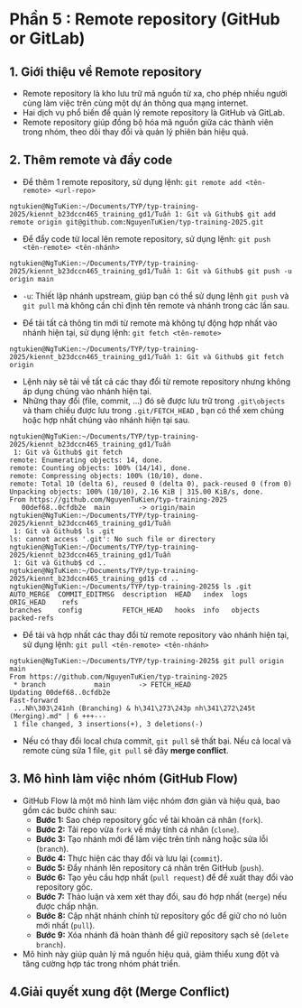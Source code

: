 # Phần 5 : Remote repository (GitHub or GitLab)
## 1. Giới thiệu về Remote repository
* Remote repository là kho lưu trữ mã nguồn từ xa, cho phép nhiều người cùng làm việc trên cùng một dự án thông qua mạng internet.
* Hai dịch vụ phổ biến để quản lý remote repository là GitHub và GitLab.
* Remote repository giúp đồng bộ hóa mã nguồn giữa các thành viên trong nhóm, theo dõi thay đổi và quản lý phiên bản hiệu quả.
## 2. Thêm remote và đẩy code
* Để thêm 1 remote repository, sử dụng lệnh: `git remote add <tên-remote> <url-repo>`
```shell
ngtukien@NgTuKien:~/Documents/TYP/typ-training-2025/kiennt_b23dccn465_training_gd1/Tuần 1: Git và Github$ git add remote origin git@github.com:NguyenTuKien/typ-training-2025.git
```
* Để đẩy code từ local lên remote repository, sử dụng lệnh: `git push <tên-remote> <tên-nhánh>`
```shell
ngtukien@NgTuKien:~/Documents/TYP/typ-training-2025/kiennt_b23dccn465_training_gd1/Tuần 1: Git và Github$ git push -u origin main
```
 - `-u`: Thiết lập nhánh upstream, giúp bạn có thể sử dụng lệnh `git push` và `git pull` mà không cần chỉ định tên remote và nhánh trong các lần sau.
* Để tải tất cả thông tin mới từ remote mà không tự động hợp nhất vào nhánh hiện tại, sử dụng lệnh: `git fetch <tên-remote>`
```shell
ngtukien@NgTuKien:~/Documents/TYP/typ-training-2025/kiennt_b23dccn465_training_gd1/Tuần 1: Git và Github$ git fetch origin
```
 - Lệnh này sẽ tải về tất cả các thay đổi từ remote repository nhưng không áp dụng chúng vào nhánh hiện tại.
 - Những thay đổi (file, commit, ...) đó sẽ được lưu trữ trong `.git\objects` và tham chiếu được lưu trong `.git/FETCH_HEAD` , bạn có thể xem chúng hoặc hợp nhất chúng vào nhánh hiện tại sau.
```shell
ngtukien@NgTuKien:~/Documents/TYP/typ-training-2025/kiennt_b23dccn465_training_gd1/Tuần
 1: Git và Github$ git fetch
remote: Enumerating objects: 14, done.
remote: Counting objects: 100% (14/14), done.
remote: Compressing objects: 100% (10/10), done.
remote: Total 10 (delta 6), reused 0 (delta 0), pack-reused 0 (from 0)
Unpacking objects: 100% (10/10), 2.16 KiB | 315.00 KiB/s, done.
From https://github.com/NguyenTuKien/typ-training-2025
   00def68..0cfdb2e  main       -> origin/main
ngtukien@NgTuKien:~/Documents/TYP/typ-training-2025/kiennt_b23dccn465_training_gd1/Tuần
 1: Git và Github$ ls .git
ls: cannot access '.git': No such file or directory
ngtukien@NgTuKien:~/Documents/TYP/typ-training-2025/kiennt_b23dccn465_training_gd1/Tuần
 1: Git và Github$ cd ..                                                               
ngtukien@NgTuKien:~/Documents/TYP/typ-training-2025/kiennt_b23dccn465_training_gd1$ cd ..
ngtukien@NgTuKien:~/Documents/TYP/typ-training-2025$ ls .git
AUTO_MERGE  COMMIT_EDITMSG  description  HEAD   index  logs     ORIG_HEAD    refs
branches    config          FETCH_HEAD   hooks  info   objects  packed-refs
```
* Để tải và hợp nhất các thay đổi từ remote repository vào nhánh hiện tại, sử dụng lệnh: `git pull <tên-remote> <tên-nhánh>`
```shell
ngtukien@NgTuKien:~/Documents/TYP/typ-training-2025$ git pull origin main
From https://github.com/NguyenTuKien/typ-training-2025
 * branch            main       -> FETCH_HEAD
Updating 00def68..0cfdb2e
Fast-forward
 ...Nh\303\241nh (Branching) & h\341\273\243p nh\341\272\245t (Merging).md" | 6 +++---
 1 file changed, 3 insertions(+), 3 deletions(-)
```
 - Nếu có thay đổi local chưa commit, `git pull` sẽ thất bại. Nếu cả local và remote cùng sửa 1 file, `git pull` sẽ đây **merge conflict**.
## 3. Mô hình làm việc nhóm (GitHub Flow)
* GitHub Flow là một mô hình làm việc nhóm đơn giản và hiệu quả, bao gồm các bước chính sau: 
  - **Bước 1:** Sao chép repository gốc về tài khoản cá nhân (`fork`).
  - **Bước 2:** Tải repo vừa `fork` về máy tính cá nhân (`clone`).
  - **Bước 3:** Tạo nhánh mới để làm việc trên tính năng hoặc sửa lỗi (`branch`).
  - **Bước 4:** Thực hiện các thay đổi và lưu lại (`commit`).
  - **Bước 5:** Đẩy nhánh lên repository cá nhân trên GitHub (`push`).
  - **Bước 6:** Tạo yêu cầu hợp nhất (`pull request`) để đề xuất thay đổi vào repository gốc.
  - **Bước 7:** Thảo luận và xem xét thay đổi, sau đó hợp nhất (`merge`) nếu được chấp nhận.
  - **Bước 8:** Cập nhật nhánh chính từ repository gốc để giữ cho nó luôn mới nhất (`pull`).
  - **Bước 9:** Xóa nhánh đã hoàn thành để giữ repository sạch sẽ (`delete branch`).
* Mô hình này giúp quản lý mã nguồn hiệu quả, giảm thiểu xung đột và tăng cường hợp tác trong nhóm phát triển.
## 4.Giải quyết xung đột (Merge Conflict)
